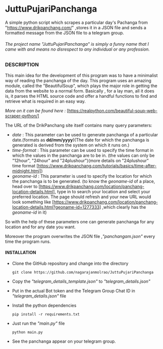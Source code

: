 # JuttuPujariPanchanga
A simple python script which scrapes a particular day's Pachanga from "https://www.drikpanchang.com/" ,stores it in a JSON file and sends a formatted message from the JSON file to a telegram group.

###### The project name "JuttuPujariPanchanga" is simply a funny name that I came with and means no disrespect to any individual or any profession.

### DESCRIPTION
This main idea for the development of this program was to have a minimalist way of reading the panchanga of the day. This program uses an amazing module, called the "BeautifulSoup", which plays the major role in getting the data from the website to a normal form.
Basically , for a lay man, all it does is, it parses the HTML source code and offer a handful functions to find and retrieve what is required in an easy way.

_More on it can be found here :_ [https://realpython.com/beautiful-soup-web-scraper-python/]

The URL of the DrikPanchang site itself contains many query parameters:
-	_date_ : This parameter can be used to generate panchanga of a particular date.(formats as **dd/mm/yyyy**)(The date for which the panchanga is generated is derived from the system on which it runs on.)
-	_time-format_ : This parameter can be used to specify the time format in which the values in the panchanga are to be in. (the values can only be "12hour", "24hour" and "24plushour")(more details on "24plushour" time format [https://www.drikpanchang.com/tutorials/basics/time-after-midnight.html])
-	_geoname-id_ : This parameter is used to specify the location for which the panchanga is to be generated. (to know the _geoname-id_ of a place, head over to [https://www.drikpanchang.com/location/panchang-location-details.html], type in to search your location and select your preferred location. The page should refresh and your new URL would look something like [https://www.drikpanchang.com/location/panchang-location-details.html?geoname-id=1277333] ,which clearly has the _geoname-id_ in it)

So with the help of these parameters one can generate panchanga for any location and for any date you want.

Moreover the program overwrites the JSON file ,_"panchangam.json"_ every time the program runs.

#### INSTALLATION

-	Clone the GitHub repository and change into the directory

	`git clone https://github.com/nagarajanmolrao/JuttuPujariPanchanga`
-	Copy the _"telegram_details_template.json"_ to _"telegram_details.json"_
-	Put in the actual Bot token and the Telegram Group Chat ID in _"telegram_details.json"_ file
-	Install the python dependencies

	`pip install -r requirements.txt`
-	Just run the _"main.py"_ file

	`python main.py`
-	See the panchanga appear on your telegram group.



